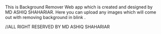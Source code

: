 This is Background Remover Web app which is created and designed by MD ASHIQ SHAHARIAR. Here you can upload any
images which will come out with removing background in blink . 

//ALL RIGHT RESERVED BY MD ASHIQ SHAHARIAR